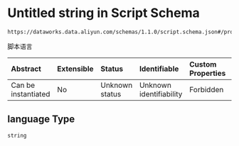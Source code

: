 # Untitled string in Script Schema

```txt
https://dataworks.data.aliyun.com/schemas/1.1.0/script.schema.json#/properties/language
```

脚本语言

| Abstract            | Extensible | Status         | Identifiable            | Custom Properties | Additional Properties | Access Restrictions | Defined In                                                                  |
| :------------------ | :--------- | :------------- | :---------------------- | :---------------- | :-------------------- | :------------------ | :-------------------------------------------------------------------------- |
| Can be instantiated | No         | Unknown status | Unknown identifiability | Forbidden         | Allowed               | none                | [script.schema.json\*](../../out/script.schema.json "open original schema") |

## language Type

`string`
